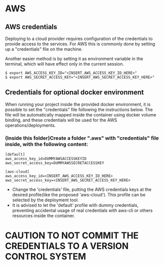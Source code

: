 # AWS

## AWS credentials

Deploying to a cloud provider requires configuration of the credentials to provide access to the services. 
For AWS this is commonly done by setting up a "credentials" file on the machine.

Another easier method is by setting it as environment variable in the terminal, which will have effect only in the current session.
```
$ export AWS_ACCESS_KEY_ID="<INSERT_AWS_ACCESS_KEY_ID_HERE>"
$ export AWS_SECRET_ACCESS_KEY="<INSERT_AWS_SECRET_ACCESS_KEY_HERE>"
```


## Credentials for optional docker environment

When running your project inside the provided docker environment, it is possible to set the "credentials" file following the instructions below. 
The file will be automatically mapped inside the container using docker volume binding, and these credentials will be used for the AWS operations/deployments.

### (Inside this folder)Create a folder ".aws" with "credentials" file inside, with the following content:
```
[default]
aws_access_key_id=DUMMYAWSACCESSKEYID
aws_secret_access_key=DUMMYAWSSECRETACCESSKEY

[aws-cloud]
aws_access_key_id=<INSERT_AWS_ACCESS_KEY_ID_HERE>
aws_secret_access_key=<INSERT_AWS_SECRET_ACCESS_KEY_HERE>
```
 
 - Change the 'credentials' file, putting the AWS credentials keys at the desired profile(like the proposed 'aws-cloud'). This profile can be selected by the deployment tool.
 - It is advised to let the 'default' profile with dummy credentials, preventing accidental usage of real credentials with aws-cli or others resources inside the container. 

 # CAUTION TO NOT COMMIT THE CREDENTIALS TO A VERSION CONTROL SYSTEM